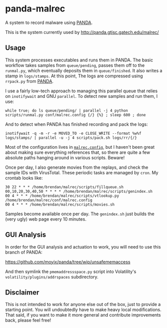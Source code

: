 panda-malrec
============

A system to record malware using [PANDA](http://github.com/moyix/panda).

This is the system currently used by
http://panda.gtisc.gatech.edu/malrec/

Usage
-----

This system processes executables and runs them in PANDA. The basic
workflow takes samples from `queue/pending`, passes them off to the
`runmal.py`, which eventually deposits them in `queue/finished`. It also
writes a stamp in `logs/stamps`. At this point, The logs are compressed
using `rrpack.py` from [PANDA](http://github.com/moyix/panda).

I use a fairly low-tech approach to managing this parallel queue that
relies on `inotifywait` and GNU `parallel`. To detect new samples and
run them, I use:

    while true; do ls queue/pending/ | parallel -j 4 python scripts/runmal.py conf/malrec.config {/} {%} ; sleep 600 ; done

And to detect when PANDA has finished recording and pack the logs:

    inotifywait -q -m -r -e MOVED_TO -e CLOSE_WRITE --format %w%f logs/stamps/ | parallel -u -j 4 scripts/pack.sh logs/rr/{/}

Most of the configuration lives in [`malrec.config`](conf/malrec.config),
but I haven't been great about making sure everything references that,
so there are quite a few absolute paths hanging around in various
scripts. Beware!

Once per day, I also generate movies from the replays, and check the
sample IDs with VirusTotal. These periodic tasks are managed by
`cron`. My crontab looks like:

    30 22 * * * /home/brendan/malrec/scripts/fillqueue.sh
    00,10,20,30,40,50 * * * * /home/brendan/malrec/scripts/genindex.sh
    00 4 * * * /home/brendan/malrec/scripts/vtlookup.py /home/brendan/malrec/conf/malrec.config
    00 4 * * * /home/brendan/malrec/scripts/movies.sh

Samples become available once per day. The `genindex.sh` just builds the
(very ugly) web page every 10 minutes.

GUI Analysis
------------

In order for the GUI analysis and actuation to work, you will need to
use this branch of PANDA:

https://github.com/moyix/panda/tree/wip/unsafememaccess

And then symlink the `pmemaddressspace.py` script into Volatility's
`volatility/plugins/addrspaces` subdirectory.

Disclaimer
----------

This is not intended to work for anyone else out of the box, just to
provide a starting point. You will undoubtedly have to make heavy local
modifications. That said, if you want to make it more general and
contribute improvements back, please feel free!
